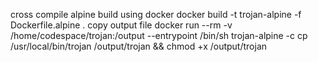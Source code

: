 cross compile alpine
build using docker
docker build -t trojan-alpine -f Dockerfile.alpine .
copy output file
docker run --rm -v /home/codespace/trojan:/output --entrypoint /bin/sh trojan-alpine -c cp /usr/local/bin/trojan /output/trojan && chmod +x /output/trojan
